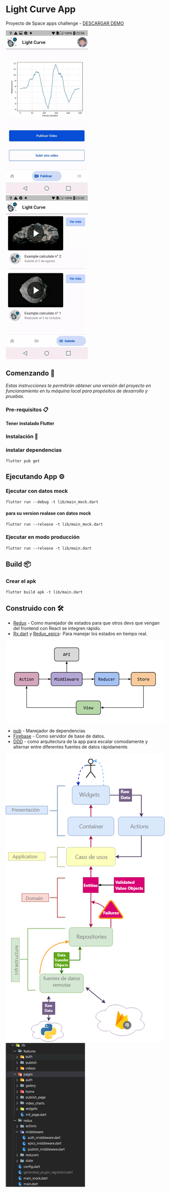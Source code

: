 # Light Curve App

Proyecto de Space apps challenge - [DESCARGAR DEMO](https://drive.google.com/drive/folders/1ipj-1uJY5KlGBdkGCyvn3WQgk6BAgihS?usp=sharing)

<img src="assets/capture_1.jpg" alt="drawing" width="260"/>
<img src="assets/capture_2.jpg" alt="drawing" width="260"/>

## Comenzando 🚀

_Estas instrucciones te permitirán obtener una versión del proyecto en funcionamiento en tu máquina local para propósitos de desarrollo y pruebas._

### Pre-requisitos 📋

#### Tener instalado Flutter

### Instalación 🔧

### instalar dependencias

```
flutter pub get
```

## Ejecutando App ⚙️

### Ejecutar con datos mock

```
flutter run --debug -t lib/main_mock.dart
```

#### para su version realase con datos mock

```
flutter run --release -t lib/main_mock.dart
```

### Ejecutar en modo producción

```
flutter run --release -t lib/main.dart
```

## Build 📦

### Crear el apk

```
flutter build apk -t lib/main.dart
```

## Construido con 🛠️

- [Redux](http://www.dropwizard.io/1.0.2/docs/) - Como manejador de estados para que otros devs que vengan del frontend con React se integren rápido.
- [Rx.dart](https://pub.dev/packages/rxdart) y [Redux_epics](https://pub.dev/packages/redux_epics)- Para manejar los estados en tiempo real.

![alt text](assets/redux.png "code")

- [pub](https://maven.apache.org/) - Manejador de dependencias
- [Firebase](https://firebase.google.com/) - Como servidor de base de datos.
- [DDD](https://en.wikipedia.org/wiki/Domain-driven_design) - como arquitectura de la app para escalar comodamente y alternar entre diferentes fuentes de datos rápidamente.

![alt text](assets/arquitectura.png "code")
![alt text](assets/folders.png "code")
